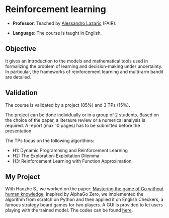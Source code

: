 # Reinforcement learning

* **Professor**: Teached by [Alessandro Lazaric](https://scholar.google.com/citations?user=6JZ3R6wAAAAJ&hl=en) (FAIR).

* **Language**: The course is taught in English.

## Objective

It gives an introduction to the models and mathematical tools used in formalizing the problem of learning and decision-making under uncertainty. In particular, the frameworks of reinforcement learning and multi-arm bandit are detailed.

## Validation

The course is validated by a project (85%) and 3 TPs (15%).

The project can be done individually or in a group of 2 students. Based on the choice of the paper, a literaure review or a numerical analysis is required. A report (max 10 pages) has to be submitted before the presentation.

The TPs focus on the following algorithms:

* H1: Dynamic Programming and Reinforcement Learning
* H2: The Exploration-Exploitation Dilemma
* H3: Reinforcement Learning with Function Approximation

## My Project

With Haozhe S., we worked on the paper: [Mastering the game of Go without human knowledge](https://deepmind.com/blog/alphago-zero-learning-scratch/). Inspired by AlphaGo Zero, we implemented the algorithm from scratch on Python and then applied it on English Checkers, a famous strategy board games for two players. A GUI is provided to let users playing with the trained model. The codes can be found [here](https://github.com/Tong-ZHAO/AlphaDraughts-Zero).